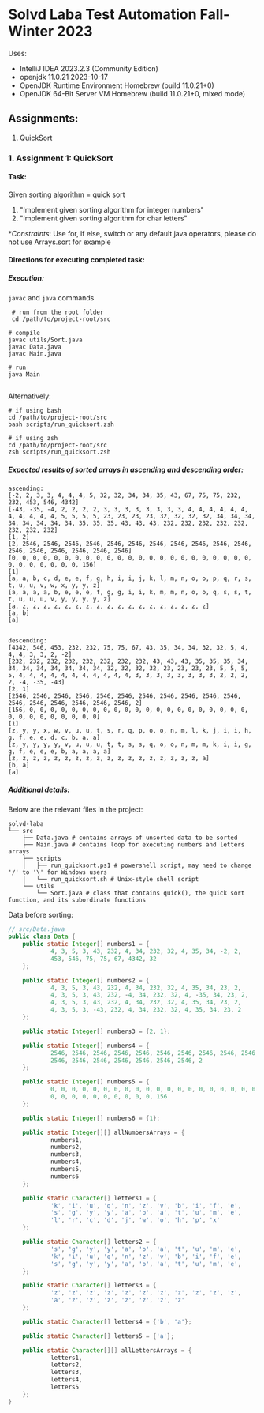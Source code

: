 # Solvd Laba Test Automation Fall-Winter 2023

Uses:

- IntelliJ IDEA 2023.2.3 (Community Edition)
- openjdk 11.0.21 2023-10-17
- OpenJDK Runtime Environment Homebrew (build 11.0.21+0)
- OpenJDK 64-Bit Server VM Homebrew (build 11.0.21+0, mixed mode)

## Assignments:

1. QuickSort

### 1. Assignment 1: QuickSort

#### Task:

Given sorting algorithm = quick sort

1. "Implement given sorting algorithm for integer numbers"
2. "Implement given sorting algorithm for char letters"

*_Constraints_: Use for, if else, switch or any default java operators, please do not use
Arrays.sort for example

#### Directions for executing completed task:

##### Execution:

`javac` and `java` commands

```shell
 # run from the root folder
 cd /path/to/project-root/src

# compile
javac utils/Sort.java
javac Data.java
javac Main.java

# run
java Main


```

Alternatively:

```shell
# if using bash
cd /path/to/project-root/src
bash scripts/run_quicksort.zsh
```

```shell
# if using zsh
cd /path/to/project-root/src
zsh scripts/run_quicksort.zsh
```

##### Expected results of sorted arrays in ascending and descending order:

```shell
ascending:
[-2, 2, 3, 3, 4, 4, 4, 5, 32, 32, 34, 34, 35, 43, 67, 75, 75, 232, 232, 453, 546, 4342]
[-43, -35, -4, 2, 2, 2, 2, 3, 3, 3, 3, 3, 3, 3, 3, 4, 4, 4, 4, 4, 4, 4, 4, 4, 4, 4, 5, 5, 5, 5, 23, 23, 23, 23, 32, 32, 32, 32, 34, 34, 34, 34, 34, 34, 34, 34, 35, 35, 35, 43, 43, 43, 232, 232, 232, 232, 232, 232, 232, 232]
[1, 2]
[2, 2546, 2546, 2546, 2546, 2546, 2546, 2546, 2546, 2546, 2546, 2546, 2546, 2546, 2546, 2546, 2546, 2546]
[0, 0, 0, 0, 0, 0, 0, 0, 0, 0, 0, 0, 0, 0, 0, 0, 0, 0, 0, 0, 0, 0, 0, 0, 0, 0, 0, 0, 0, 0, 156]
[1]
[a, a, b, c, d, e, e, f, g, h, i, i, j, k, l, m, n, o, o, p, q, r, s, t, u, u, v, w, x, y, y, z]
[a, a, a, a, b, e, e, e, f, g, g, i, i, k, m, m, n, o, o, q, s, s, t, t, u, u, u, v, y, y, y, y, z]
[a, z, z, z, z, z, z, z, z, z, z, z, z, z, z, z, z, z, z]
[a, b]
[a]


descending:
[4342, 546, 453, 232, 232, 75, 75, 67, 43, 35, 34, 34, 32, 32, 5, 4, 4, 4, 3, 3, 2, -2]
[232, 232, 232, 232, 232, 232, 232, 232, 43, 43, 43, 35, 35, 35, 34, 34, 34, 34, 34, 34, 34, 34, 32, 32, 32, 32, 23, 23, 23, 23, 5, 5, 5, 5, 4, 4, 4, 4, 4, 4, 4, 4, 4, 4, 4, 3, 3, 3, 3, 3, 3, 3, 3, 2, 2, 2, 2, -4, -35, -43]
[2, 1]
[2546, 2546, 2546, 2546, 2546, 2546, 2546, 2546, 2546, 2546, 2546, 2546, 2546, 2546, 2546, 2546, 2546, 2]
[156, 0, 0, 0, 0, 0, 0, 0, 0, 0, 0, 0, 0, 0, 0, 0, 0, 0, 0, 0, 0, 0, 0, 0, 0, 0, 0, 0, 0, 0, 0]
[1]
[z, y, y, x, w, v, u, u, t, s, r, q, p, o, o, n, m, l, k, j, i, i, h, g, f, e, e, d, c, b, a, a]
[z, y, y, y, y, v, u, u, u, t, t, s, s, q, o, o, n, m, m, k, i, i, g, g, f, e, e, e, b, a, a, a, a]
[z, z, z, z, z, z, z, z, z, z, z, z, z, z, z, z, z, z, a]
[b, a]
[a]
```

##### Additional details:

Below are the relevant files in the project:

```
solvd-laba
└── src
    ├── Data.java # contains arrays of unsorted data to be sorted
    ├── Main.java # contains loop for executing numbers and letters arrays
    ├── scripts
    │   ├── run_quicksort.ps1 # powershell script, may need to change '/' to '\' for Windows users
    │   └── run_quicksort.sh # Unix-style shell script
    └── utils
        └── Sort.java # class that contains quick(), the quick sort function, and its subordinate functions

```

Data before sorting:

```java
// src/Data.java
public class Data {
    public static Integer[] numbers1 = {
            4, 3, 5, 3, 43, 232, 4, 34, 232, 32, 4, 35, 34, -2, 2,
            453, 546, 75, 75, 67, 4342, 32
    };

    public static Integer[] numbers2 = {
            4, 3, 5, 3, 43, 232, 4, 34, 232, 32, 4, 35, 34, 23, 2,
            4, 3, 5, 3, 43, 232, -4, 34, 232, 32, 4, -35, 34, 23, 2,
            4, 3, 5, 3, 43, 232, 4, 34, 232, 32, 4, 35, 34, 23, 2,
            4, 3, 5, 3, -43, 232, 4, 34, 232, 32, 4, 35, 34, 23, 2
    };

    public static Integer[] numbers3 = {2, 1};

    public static Integer[] numbers4 = {
            2546, 2546, 2546, 2546, 2546, 2546, 2546, 2546, 2546, 2546,
            2546, 2546, 2546, 2546, 2546, 2546, 2546, 2
    };

    public static Integer[] numbers5 = {
            0, 0, 0, 0, 0, 0, 0, 0, 0, 0, 0, 0, 0, 0, 0, 0, 0, 0, 0, 0,
            0, 0, 0, 0, 0, 0, 0, 0, 0, 0, 156
    };

    public static Integer[] numbers6 = {1};

    public static Integer[][] allNumbersArrays = {
            numbers1,
            numbers2,
            numbers3,
            numbers4,
            numbers5,
            numbers6
    };

    public static Character[] letters1 = {
            'k', 'i', 'u', 'q', 'n', 'z', 'v', 'b', 'i', 'f', 'e',
            's', 'g', 'y', 'y', 'a', 'o', 'a', 't', 'u', 'm', 'e',
            'l', 'r', 'c', 'd', 'j', 'w', 'o', 'h', 'p', 'x'
    };

    public static Character[] letters2 = {
            's', 'g', 'y', 'y', 'a', 'o', 'a', 't', 'u', 'm', 'e',
            'k', 'i', 'u', 'q', 'n', 'z', 'v', 'b', 'i', 'f', 'e',
            's', 'g', 'y', 'y', 'a', 'o', 'a', 't', 'u', 'm', 'e',
    };

    public static Character[] letters3 = {
            'z', 'z', 'z', 'z', 'z', 'z', 'z', 'z', 'z', 'z', 'z',
            'a', 'z', 'z', 'z', 'z', 'z', 'z', 'z'
    };

    public static Character[] letters4 = {'b', 'a'};

    public static Character[] letters5 = {'a'};

    public static Character[][] allLettersArrays = {
            letters1,
            letters2,
            letters3,
            letters4,
            letters5
    };
}

```

